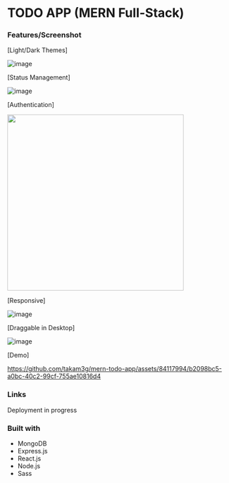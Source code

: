 # TODO APP (MERN Full-Stack)


### Features/Screenshot

[Light/Dark Themes]

![image](https://github.com/takam3g/mern-todo-app/assets/84117994/2cbe02f1-6716-4070-8510-7ad7ad0721f9)

[Status Management]

![image](https://github.com/takam3g/mern-todo-app/assets/84117994/0b737c19-2db1-426e-85c6-3e72a17892da)

[Authentication]

<img src="https://github.com/takam3g/mern-todo-app/assets/84117994/0820f6b3-a360-4818-a625-eef466def081" width=400px>

[Responsive]

![image](https://github.com/takam3g/mern-todo-app/assets/84117994/361350e6-c062-4840-82bb-b76f2eb4f82f)

[Draggable in Desktop]

![image](https://github.com/takam3g/mern-todo-app/assets/84117994/42c43fea-7be7-41e9-8c7d-3d30312e653f)


[Demo]

https://github.com/takam3g/mern-todo-app/assets/84117994/b2098bc5-a0bc-40c2-99cf-755ae10816d4


### Links
Deployment in progress


### Built with

- MongoDB
- Express.js
- React.js
- Node.js
- Sass
